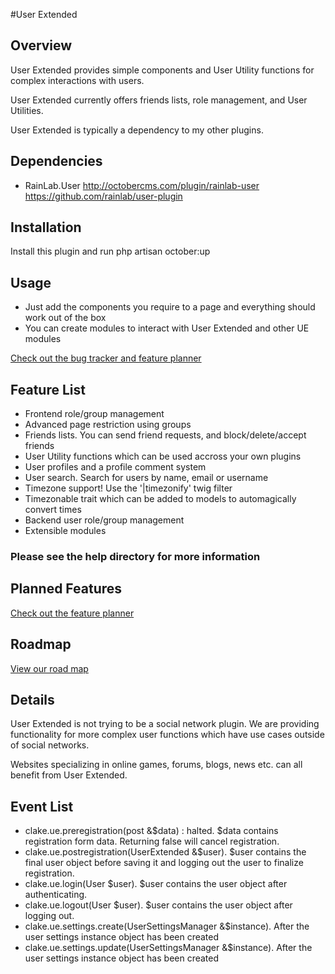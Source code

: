 #User Extended

## Overview
User Extended provides simple components and User Utility functions for complex interactions with users.

User Extended currently offers friends lists, role management, and User Utilities.

User Extended is typically a dependency to my other plugins.

## Dependencies
* RainLab.User http://octobercms.com/plugin/rainlab-user https://github.com/rainlab/user-plugin

## Installation
Install this plugin and run
      php artisan october:up

## Usage
* Just add the components you require to a page and everything should work out of the box
* You can create modules to interact with User Extended and other UE modules

[Check out the bug tracker and feature planner](https://github.com/ShawnClake/UserExtended/issues)

## Feature List
* Frontend role/group management
* Advanced page restriction using groups
* Friends lists. You can send friend requests, and block/delete/accept friends
* User Utility functions which can be used accross your own plugins
* User profiles and a profile comment system
* User search. Search for users by name, email or username
* Timezone support! Use the '|timezonify' twig filter
* Timezonable trait which can be added to models to automagically convert times
* Backend user role/group management
* Extensible modules

### Please see the help directory for more information

## Planned Features
[Check out the feature planner](https://github.com/ShawnClake/UserExtended/issues)

## Roadmap
[View our road map](https://github.com/ShawnClake/UserExtended/projects)

## Details
User Extended is not trying to be a social network plugin. We are providing functionality for more complex user functions which have use cases outside of social networks.

Websites specializing in online games, forums, blogs, news etc. can all benefit from User Extended.

## Event List
* clake.ue.preregistration(post &$data) : halted. $data contains registration form data. Returning false will cancel registration.
* clake.ue.postregistration(UserExtended &$user). $user contains the final user object before saving it and logging out the user to finalize registration.
* clake.ue.login(User $user). $user contains the user object after authenticating.
* clake.ue.logout(User $user). $user contains the user object after logging out.
* clake.ue.settings.create(UserSettingsManager &$instance). After the user settings instance object has been created
* clake.ue.settings.update(UserSettingsManager &$instance). After the user settings instance object has been created

